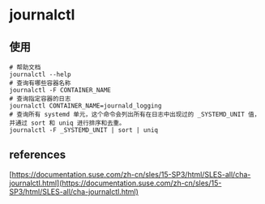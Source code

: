 # journalctl

## 使用

```shell
# 帮助文档
journalctl --help
# 查询有哪些容器名称
journalctl -F CONTAINER_NAME
# 查询指定容器的日志
journalctl CONTAINER_NAME=journald_logging
# 查询所有 systemd 单元，这个命令会列出所有在日志中出现过的 _SYSTEMD_UNIT 值，并通过 sort 和 uniq 进行排序和去重。
journalctl -F _SYSTEMD_UNIT | sort | uniq
```

## references

[https://documentation.suse.com/zh-cn/sles/15-SP3/html/SLES-all/cha-journalctl.html](https://documentation.suse.com/zh-cn/sles/15-SP3/html/SLES-all/cha-journalctl.html)
